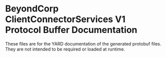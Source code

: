 # BeyondCorp ClientConnectorServices V1 Protocol Buffer Documentation

These files are for the YARD documentation of the generated protobuf files.
They are not intended to be required or loaded at runtime.
